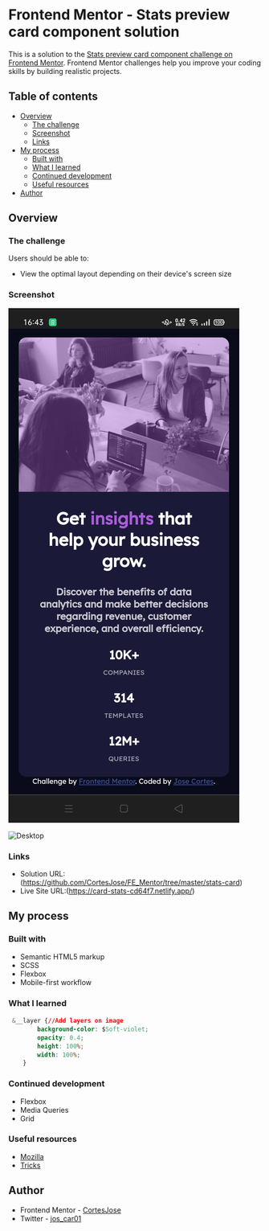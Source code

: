 # Frontend Mentor - Stats preview card component solution

This is a solution to the [Stats preview card component challenge on Frontend Mentor](https://www.frontendmentor.io/challenges/stats-preview-card-component-8JqbgoU62). Frontend Mentor challenges help you improve your coding skills by building realistic projects. 

## Table of contents

- [Overview](#overview)
  - [The challenge](#the-challenge)
  - [Screenshot](#screenshot)
  - [Links](#links)
- [My process](#my-process)
  - [Built with](#built-with)
  - [What I learned](#what-i-learned)
  - [Continued development](#continued-development)
  - [Useful resources](#useful-resources)
- [Author](#author)

## Overview

### The challenge

Users should be able to:

- View the optimal layout depending on their device's screen size

### Screenshot

![Mobile](./screenshots/screenshot-mobile.jpg)

![Desktop](./screenshots/screenshot-desktop.png)

### Links

- Solution URL:(https://github.com/CortesJose/FE_Mentor/tree/master/stats-card)
- Live Site URL:(https://card-stats-cd64f7.netlify.app/)

## My process

### Built with

- Semantic HTML5 markup
- SCSS 
- Flexbox
- Mobile-first workflow

### What I learned

```css
 &__layer {//Add layers on image
        background-color: $Soft-violet;
        opacity: 0.4;
        height: 100%;
        width: 100%;
    }
```

### Continued development
- Flexbox
- Media Queries
- Grid

### Useful resources

- [Mozilla](https://developer.mozilla.org/es/docs/Web) 
- [Tricks](https://css-tricks.com/guides/) 

## Author

- Frontend Mentor - [CortesJose](https://www.frontendmentor.io/profile/CortesJose)
- Twitter - [jos_car01](https://www.twitter.com/jos_car01)
